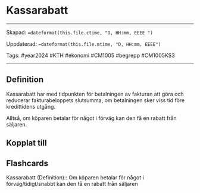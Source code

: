 # Kassarabatt

---

Skapad: `=dateformat(this.file.ctime, "D, HH:mm, EEEE ")`

Uppdaterad: `=dateformat(this.file.mtime, "D, HH:mm, EEEE")`

Tags: #year2024 #KTH #ekonomi #CM1005 #begrepp #CM1005KS3

---

## Definition

Kassarabatt har med tidpunkten för betalningen av fakturan att göra och reducerar fakturabeloppets slutsumma, om betalningen sker viss tid före kredittidens utgång.

Alltså, om köparen betalar för något i förväg kan den få en rabatt från säljaren.

## Kopplat till

## Flashcards

Kassarabatt (Definition):: Om köparen betalar för något i förväg/tidigt/snabbt kan den få en rabatt från säljaren
<!--SR:!2024-03-10,7,250!2024-03-06,4,270-->
